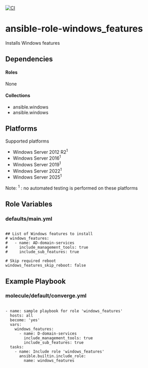 [![CI](https://github.com/de-it-krachten/ansible-role-windows_features/workflows/CI/badge.svg?event=push)](https://github.com/de-it-krachten/ansible-role-windows_features/actions?query=workflow%3ACI)


# ansible-role-windows_features

Installs Windows features



## Dependencies

#### Roles
None

#### Collections
- ansible.windows
- ansible.windows

## Platforms

Supported platforms

- Windows Server 2012 R2<sup>1</sup>
- Windows Server 2016<sup>1</sup>
- Windows Server 2019<sup>1</sup>
- Windows Server 2022<sup>1</sup>
- Windows Server 2025<sup>1</sup>

Note:
<sup>1</sup> : no automated testing is performed on these platforms

## Role Variables
### defaults/main.yml
<pre><code>
## List of Windows features to install
# windows_features:
#   - name: AD-domain-services
#     include_management_tools: true
#     include_sub_features: true

# Skip required reboot
windows_features_skip_reboot: false
</pre></code>




## Example Playbook
### molecule/default/converge.yml
<pre><code>
- name: sample playbook for role 'windows_features'
  hosts: all
  become: 'yes'
  vars:
    windows_features:
      - name: D-domain-services
        include_management_tools: true
        include_sub_features: true
  tasks:
    - name: Include role 'windows_features'
      ansible.builtin.include_role:
        name: windows_features
</pre></code>
